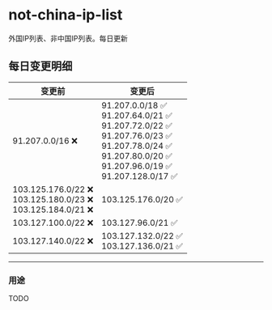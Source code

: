 # not-china-ip-list
外国IP列表、非中国IP列表。每日更新

每日变更明细
--------------------
|  变更前   | 变更后 |
|  ----  | ----  |
|  91.207.0.0/16 :x:  | 91.207.0.0/18 :white_check_mark: <br> 91.207.64.0/21 :white_check_mark: <br> 91.207.72.0/22 :white_check_mark: <br> 91.207.76.0/23 :white_check_mark: <br> 91.207.78.0/24 :white_check_mark: <br> 91.207.80.0/20 :white_check_mark: <br> 91.207.96.0/19 :white_check_mark: <br> 91.207.128.0/17 :white_check_mark: <br>  | 
|  103.125.176.0/22 :x: <br> 103.125.180.0/23 :x: <br> 103.125.184.0/21 :x: <br> | 103.125.176.0/20 :white_check_mark: | 
|  103.127.100.0/22 :x:  | 103.127.96.0/21 :white_check_mark: | 
|  103.127.140.0/22 :x:  | 103.127.132.0/22 :white_check_mark: <br> 103.127.136.0/21 :white_check_mark: <br>  | 

--------------------
### 用途
TODO
